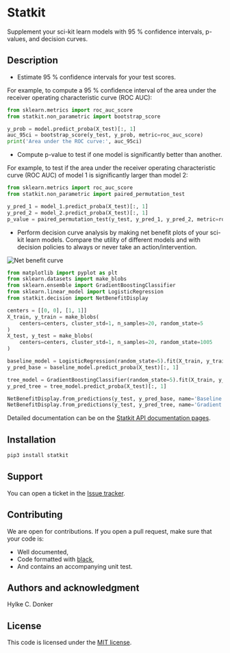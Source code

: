 # Statkit
Supplement your sci-kit learn models with 95 % confidence intervals, p-values, and decision curves.

## Description
- Estimate 95 % confidence intervals for your test scores.

For example, to compute a 95 % confidence interval of the area under the
receiver operating characteristic curve (ROC AUC):
```python
from sklearn.metrics import roc_auc_score
from statkit.non_parametric import bootstrap_score

y_prob = model.predict_proba(X_test)[:, 1]
auc_95ci = bootstrap_score(y_test, y_prob, metric=roc_auc_score)
print('Area under the ROC curve:', auc_95ci)
```

- Compute p-value to test if one model is significantly better than another.

For example, to test if the area under the receiver operating characteristic
curve (ROC AUC) of model 1 is significantly larger than model 2:
```python
from sklearn.metrics import roc_auc_score
from statkit.non_parametric import paired_permutation_test

y_pred_1 = model_1.predict_proba(X_test)[:, 1]
y_pred_2 = model_2.predict_proba(X_test)[:, 1]
p_value = paired_permutation_test(y_test, y_pred_1, y_pred_2, metric=roc_auc_score)
```

- Perform decision curve analysis by making net benefit plots of your sci-kit learn models. Compare the utility of different models and with decision policies to always or never take an action/intervention.

![Net benefit curve](figures/demo_net_benefit_curve.png)
```python
from matplotlib import pyplot as plt
from sklearn.datasets import make_blobs
from sklearn.ensemble import GradientBoostingClassifier
from sklearn.linear_model import LogisticRegression
from statkit.decision import NetBenefitDisplay

centers = [[0, 0], [1, 1]]
X_train, y_train = make_blobs(
    centers=centers, cluster_std=1, n_samples=20, random_state=5
)
X_test, y_test = make_blobs(
    centers=centers, cluster_std=1, n_samples=20, random_state=1005
)

baseline_model = LogisticRegression(random_state=5).fit(X_train, y_train)
y_pred_base = baseline_model.predict_proba(X_test)[:, 1]

tree_model = GradientBoostingClassifier(random_state=5).fit(X_train, y_train)
y_pred_tree = tree_model.predict_proba(X_test)[:, 1]

NetBenefitDisplay.from_predictions(y_test, y_pred_base, name='Baseline model')
NetBenefitDisplay.from_predictions(y_test, y_pred_tree, name='Gradient boosted trees', show_references=False, ax=plt.gca())
```

Detailed documentation can be on the [Statkit API documentation pages](https://hylkedonker.gitlab.io/statkit).

## Installation
```bash
pip3 install statkit
```

## Support
You can open a ticket in the [Issue tracker](https://gitlab.com/hylkedonker/statkit/-/issues).

## Contributing
We are open for contributions.
If you open a pull request, make sure that your code is:
- Well documented,
- Code formatted with [black](https://github.com/psf/black),
- And contains an accompanying unit test.


## Authors and acknowledgment
Hylke C. Donker

## License
This code is licensed under the [MIT license](LICENSE).
